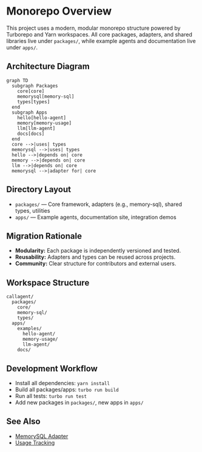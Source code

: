 # Monorepo Overview

This project uses a modern, modular monorepo structure powered by Turborepo and Yarn workspaces. All core packages, adapters, and shared libraries live under `packages/`, while example agents and documentation live under `apps/`.

## Architecture Diagram
```mermaid
graph TD
  subgraph Packages
    core[core]
    memorysql[memory-sql]
    types[types]
  end
  subgraph Apps
    hello[hello-agent]
    memory[memory-usage]
    llm[llm-agent]
    docs[docs]
  end
  core -->|uses| types
  memorysql -->|uses| types
  hello -->|depends on| core
  memory -->|depends on| core
  llm -->|depends on| core
  memorysql -->|adapter for| core
```

## Directory Layout
- `packages/` — Core framework, adapters (e.g., memory-sql), shared types, utilities
- `apps/` — Example agents, documentation site, integration demos

## Migration Rationale
- **Modularity:** Each package is independently versioned and tested.
- **Reusability:** Adapters and types can be reused across projects.
- **Community:** Clear structure for contributors and external users.

## Workspace Structure
```
callagent/
  packages/
    core/
    memory-sql/
    types/
  apps/
    examples/
      hello-agent/
      memory-usage/
      llm-agent/
    docs/
```

## Development Workflow
- Install all dependencies: `yarn install`
- Build all packages/apps: `turbo run build`
- Run all tests: `turbo run test`
- Add new packages in `packages/`, new apps in `apps/`

## See Also
- [MemorySQL Adapter](./memory-sql-adapter.md)
- [Usage Tracking](../../docs/usage-tracking.md) 